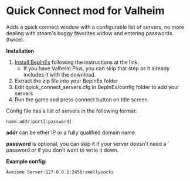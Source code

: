 # Quick Connect mod for Valheim

Adds a quick connect window with a configurable list of servers, no more dealing with steam's buggy favorites widow and entering passwords (twice).  
  
**Installation**
1.  [Install BepInEx](https://valheim.thunderstore.io/package/denikson/BepInExPack_Valheim/) following the instructions at the link.
      * If you have Valheim Plus, you can skip that step as it already includes it with the download.
3.  Extract the zip file into your BepInEx folder
4.  Edit quick_connect_servers.cfg in BepInEx/config folder to add your servers
5.  Run the game and press connect button on title screen

Config file has a list of servers in the following format:
  

```
name:addr:port[:password]
```

**addr** can be ether IP or a fully qualified domain name.

**password** is optional, you can skip it if your server doesn't need a password or if you don't want to write it down.
  
**Example config:**

```
Awesome Server:127.0.0.1:2456:smellysocks
```
